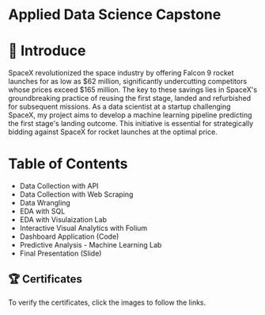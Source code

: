 # Applied Data Science Capstone

# :bookmark_tabs: Introduce
SpaceX revolutionized the space industry by offering Falcon 9 rocket launches for as low as $62 million, significantly undercutting competitors whose prices exceed $165 million. The key to these savings lies in SpaceX's groundbreaking practice of reusing the first stage, landed and refurbished for subsequent missions. As a data scientist at a startup challenging SpaceX, my project aims to develop a machine learning pipeline predicting the first stage's landing outcome. This initiative is essential for strategically bidding against SpaceX for rocket launches at the optimal price.

# Table of Contents
- Data Collection with API
- Data Collection with Web Scraping
- Data Wrangling
- EDA with SQL
- EDA with Visulaization Lab
- Interactive Visual Analytics with Folium
- Dashboard Application (Code)
- Predictive Analysis - Machine Learning Lab
- Final Presentation (Slide)

## 🏆 Certificates 
  To verify the certificates, click the images to follow the links.
